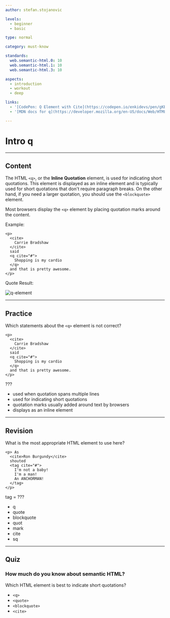 ```yaml
---
author: stefan.stojanovic

levels:
  - beginner
  - basic

type: normal

category: must-know

standards:
  web.semantic-html.0: 10
  web.semantic-html.1: 10
  web.semantic-html.3: 10

aspects:
  - introduction
  - workout
  - deep

links:
  - '[CodePen: Q Element with Cite](https://codepen.io/enkidevs/pen/gKBYJO){code}'
  - '[MDN docs for q](https://developer.mozilla.org/en-US/docs/Web/HTML/Element/q){website}'

---
```

# Intro q
---
## Content

The HTML `<q>`, or the **Inline Quotation** element, is used for indicating short quotations. This element is displayed as an inline element and is typically used for short quotations that don't require paragraph breaks. On the other hand, if you need a larger quotation, you should use the `<blockquote>` element.

Most browsers display the `<q>` element by placing quotation marks around the content.

Example:
```
<p>
  <cite>
    Carrie Bradshaw
  </cite>
  said
  <q cite="#">
    Shopping is my cardio
  </q>
  and that is pretty awesome.
</p>
```

Quote Result:

![q-element](%3Csvg%20xmlns%3D%22http%3A%2F%2Fwww.w3.org%2F2000%2Fsvg%22%20width%3D%22320%22%20height%3D%2272%22%3E%3Cg%20fill%3D%22none%22%20fill-rule%3D%22evenodd%22%3E%3Crect%20width%3D%22320%22%20height%3D%2272%22%20fill%3D%22%23FFF%22%20rx%3D%229%22%2F%3E%3Ctext%20fill%3D%22%23000%22%20font-family%3D%22Arial-ItalicMT%2C%20Arial%22%20font-size%3D%2216%22%20font-style%3D%22italic%22%3E%3Ctspan%20x%3D%2218%22%20y%3D%2231%22%3ECarrie%20Bradshaw%3C%2Ftspan%3E%20%3Ctspan%20x%3D%22137.15625%22%20y%3D%2231%22%20font-family%3D%22ArialMT%2C%20Arial%22%3E%20said%20%E2%80%9CShopping%20is%20my%20%3C%2Ftspan%3E%20%3Ctspan%20x%3D%2218%22%20y%3D%2248%22%20font-family%3D%22ArialMT%2C%20Arial%22%3Ecardio%E2%80%9D%20and%20that%20is%20pretty%20awesome.%3C%2Ftspan%3E%3C%2Ftext%3E%3C%2Fg%3E%3C%2Fsvg%3E)

<!--[View CodePen](https://codepen.io/enkidevs/pen/gKBYJO)-->

---
## Practice

Which statements about the `<q>` element is not correct?

```
<p>
  <cite>
    Carrie Bradshaw
  </cite>
  said
  <q cite="#">
    Shopping is my cardio
  </q>
  and that is pretty awesome.
</p>
```

???

* used when quotation spans multiple lines
* used for indicating short quotations
* quotation marks usually added around text by browsers
* displays as an inline element


---
## Revision

What is the most appropriate HTML element to use here?

```
<p> As
  <cite>Ron Burgundy</cite>
  shouted
  <tag cite="#">
    I'm not a baby!
    I'm a man!
    An ANCHORMAN!
  </tag>
</p>

```

tag = ???

* q
* quote
* blockquote
* quot
* mark
* cite
* sq

---
## Quiz

### How much do you know about semantic HTML?

Which HTML element is best to indicate short quotations?

* `<q>`
* `<quote>`
* `<blockquote>`
* `<cite>`
